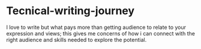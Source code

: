 # Tecnical-writing-journey
I love to write but what pays more than getting audience to relate to your expression and views; this gives me concerns of how i can connect with the right audience and skills needed to explore the potential. 
